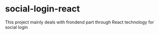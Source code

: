 # social-login-react
This project mainly deals with frondend part through React technology for social login 
